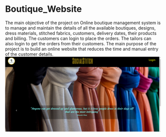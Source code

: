 # Boutique_Website
The main objective of the project on Online boutique management system is to manage and maintain the details of all the available boutiques, designs, dress materials, stitched fabrics, customers, delivery dates, their products and billing. The customers can login to place the orders. The tailors can also login to get the orders from their customers. The main purpose of the project is to build an online website that reduces the time and manual entry of the customer details.
![](Screenshot/Home_Page.png)
